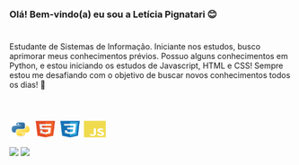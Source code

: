 ### Olá! Bem-vindo(a) eu sou a Letícia Pignatari 😊
<div> 

  #
  
  <p align="left"> Estudante de Sistemas de Informação. Iniciante nos estudos, busco aprimorar meus conhecimentos prévios. 
  Possuo alguns conhecimentos em Python, e estou iniciando os estudos de Javascript, HTML e CSS!
  Sempre estou me desafiando com o objetivo de buscar novos conhecimentos todos os dias! 🤗

  #
  
  <img align="right" alt="" height="200" wigth="210" src="https://github.com/user-attachments/assets/f3f326eb-7249-4d32-85b9-e7afa64aa176">
</div>


<div style="display: inline_block"><br>
  <img align="center" alt="Python" height="30" width="40" src="https://raw.githubusercontent.com/devicons/devicon/master/icons/python/python-original.svg">
  <img align="center" alt="HTML" height="30" width="40" src="https://raw.githubusercontent.com/devicons/devicon/master/icons/html5/html5-original.svg">
  <img align="center" alt="CSS" height="30" width="40" src="https://raw.githubusercontent.com/devicons/devicon/master/icons/css3/css3-original.svg">
  <img align="center" alt="Javasript" height="30" width="40" src="https://raw.githubusercontent.com/devicons/devicon/master/icons/javascript/javascript-plain.svg">
</div>
<div><br>
  <a href="https://www.linkedin.com/in/leticiapignatari/" target="_blank"><img src="https://img.shields.io/badge/-LinkedIn-%230077B5?style=for-the-badge&logo=linkedin&logoColor=white" target="_blank"></a> 
  <a href = "mailto:euleticiapignatari@gmail.com"><img src="https://img.shields.io/badge/-Gmail-%23333?style=for-the-badge&logo=gmail&logoColor=white" target="_blank"></a>
</div>
